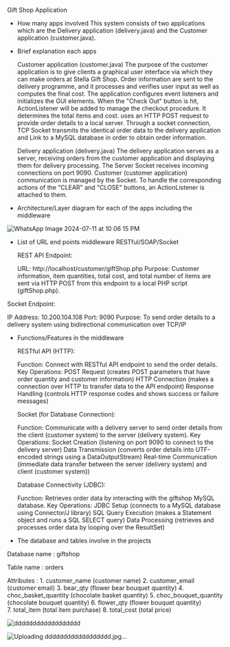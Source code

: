 Gift Shop Application

- How many apps involved 
  This system consists of two applications which are the Delivery application (delivery.java) and the Customer application (customer.java). 

- Brief explanation each apps  
  
  Customer application (customer.java) 
  The purpose of the customer application is to give clients a graphical user interface via which they can make orders at Stella Gift Shop. 
  Order information are sent to the delivery programme, and it processes and verifies user input as well as computes the final cost. 
  The application configures event listeners and initializes the GUI elements. 
  When the "Check Out" button is hit, ActionListener will be added to manage the checkout procedure. 
  It determines the total items and cost. uses an HTTP POST request to provide order details to a local server. 
  Through a socket connection, TCP Socket transmits the identical order data to the delivery application and Link to a MySQL database in order to obtain order information. 

  Delivery application (delivery.java) 
  The delivery application serves as a server, receiving orders from the customer application and displaying them for delivery processing. 
  The Server Socket receives incoming connections on port 9090. 
  Customer (customer application) communication is managed by the Socket. 
  To handle the corresponding actions of the "CLEAR" and "CLOSE" buttons, an ActionListener is attached to them. 

- Architecture/Layer diagram for each of the apps including the middleware 

![WhatsApp Image 2024-07-11 at 10 06 15 PM](https://github.com/SitiSafiahSFG/GiftShopDeliverySystem/assets/149215963/73bbe146-8099-4783-9738-8961f1daa0f8)

- List of URL end points middleware RESTful/SOAP/Socket  

  REST API Endpoint:

  URL: http://localhost/customer/giftShop.php
  Purpose: Customer information, item quantities, total cost, and total number of items are sent via HTTP POST 
           from this endpoint to a local PHP script (giftShop.php).

Socket Endpoint:

  IP Address: 10.200.104.108
  Port: 9090
  Purpose: To send order details to a delivery system using bidirectional communication over TCP/IP

- Functions/Features in the middleware 
  
  RESTful API (HTTP):

  Function: Connect with RESTful API endpoint to send the order details.
  Key Operations: POST Request (creates POST parameters that have order quantity and customer information)
                  HTTP Connection (makes a connection over HTTP to transfer data to the API endpoint)
                  Response Handling (controls HTTP response codes and shows success or failure messages)

  Socket (for Database Connection):

  Function: Communicate with a delivery server to send order details from the client (customer system) to the server (delivery system).
  Key Operations: Socket Creation (listening on port 9090 to connect to the delivery server)
                  Data Transmission (converts order details into UTF-encoded strings using a DataOutputStream)
                  Real-time Communication (immediate data transfer between the server (delivery system) and client (customer system))

  Database Connectivity (JDBC):

  Function: Retrieves order data by interacting with the giftshop MySQL database.
  Key Operations: JDBC Setup (connects to a MySQL database using Connector/J library)
                  SQL Query Execution (makes a Statement object and runs a SQL SELECT query)
                  Data Processing (retrieves and processes order data by looping over the ResultSet)

- The database and tables involve in the projects 

Database name : giftshop 

 Table name : orders 

 Attributes : 1. customer_name (customer name) 
              2. customer_email (customer email) 
              3. bear_qty (flower bear bouquet quantity) 
              4. choc_basket_quantity (chocolate basket quantity)
              5. choc_bouquet_quantity (chocolate bouquet quantity) 
              6. flower_qty (flower bouquet quantity)  
              7. total_item (total item purchase) 
              8. total_cost (total price)

![dddddddddddddddddd](https://github.com/SitiSafiahSFG/GiftShopDeliverySystem/assets/149215963/8882133f-695e-42c5-b6c2-3270f3e773c9)

![Uploading dddddddddddddddddd.jpg…]()





